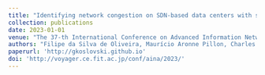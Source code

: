 ```yaml
---
title: "Identifying network congestion on SDN-based data centers with supervised classification"
collection: publications
date: 2023-01-01
venue: "The 37-th International Conference on Advanced Information Networking and Applications (AINA-2023)"
authors: "Filipe da Silva de Oliveira, Maurício Aronne Pillon, Charles Christian Miers, Guilherme Piêgas Koslovski"
paperurl: 'http://gkoslovski.github.io'
doi: 'http://voyager.ce.fit.ac.jp/conf/aina/2023/'
---
```

